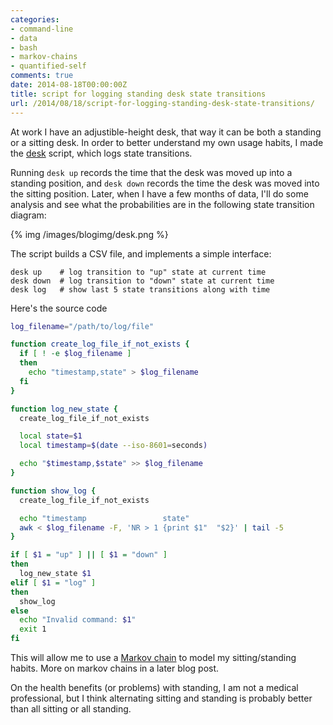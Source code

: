 ```yaml
---
categories:
- command-line
- data
- bash
- markov-chains
- quantified-self
comments: true
date: 2014-08-18T00:00:00Z
title: script for logging standing desk state transitions
url: /2014/08/18/script-for-logging-standing-desk-state-transitions/
---
```


At work I have an adjustible-height desk, that way it can be both a standing or a sitting desk.
In order to better understand my own usage habits, I made the [desk](https://github.com/tlehman/bin#desk) script,
 which logs state transitions.

Running `desk up` records the time that the desk was moved up into a standing position, and `desk down` records the
time the desk was moved into the sitting position. Later, when I have a few months of data, I'll do some analysis and
see what the probabilities are in the following state transition diagram:

{% img /images/blogimg/desk.png %}

The script builds a CSV file, and implements a simple interface:

```
desk up    # log transition to "up" state at current time
desk down  # log transition to "down" state at current time
desk log   # show last 5 state transitions along with time
```

Here's the source code

``` bash
log_filename="/path/to/log/file"

function create_log_file_if_not_exists {
  if [ ! -e $log_filename ]
  then
    echo "timestamp,state" > $log_filename
  fi
}

function log_new_state {
  create_log_file_if_not_exists

  local state=$1
  local timestamp=$(date --iso-8601=seconds)

  echo "$timestamp,$state" >> $log_filename
}

function show_log {
  create_log_file_if_not_exists

  echo "timestamp                 state"
  awk < $log_filename -F, 'NR > 1 {print $1"  "$2}' | tail -5
}

if [ $1 = "up" ] || [ $1 = "down" ]
then
  log_new_state $1
elif [ $1 = "log" ]
then
  show_log
else
  echo "Invalid command: $1"
  exit 1
fi
```

This will allow me to use a [Markov chain](https://en.wikipedia.org/wiki/Markov_chain) to model my sitting/standing
habits. More on markov chains in a later blog post.

On the health benefits (or problems) with standing, I am not a medical professional, but I think alternating sitting
and standing is probably better than all sitting or all standing.
